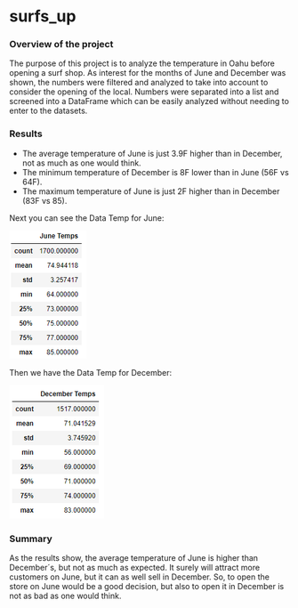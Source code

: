 # surfs_up

### Overview of the project
The purpose of this project is to analyze the temperature in Oahu before opening a surf shop. As interest for the months of June and December was shown, the numbers were filtered and analyzed to take into account to consider the opening of the local. Numbers were separated into a list and screened into a DataFrame which can be easily analyzed without needing to enter to the datasets. 

### Results
- The average temperature of June is just 3.9F higher than in December, not as much as one would think. 
- The minimum temperature of December is 8F lower than in June (56F vs 64F).
- The maximum temperature of June is just 2F higher than in December (83F vs 85).

Next you can see the Data Temp for June:

![](https://github.com/JoseLuisMontemayor/surfs_up/blob/main/june_temps.PNG)

Then we have the Data Temp for December: 

![](https://github.com/JoseLuisMontemayor/surfs_up/blob/main/december_temps.PNG)

### Summary

As the results show, the average temperature of June is higher than December´s, but not as much as expected. It surely will attract more customers on June, but it can as well sell in December. So, to open the store on June would be a good decision, but also to open it in December is not as bad as one would think. 
